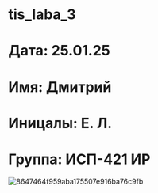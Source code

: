 # tis_laba_3
# Дата: 25.01.25
# Имя: Дмитрий
# Иницалы: Е. Л.
# Группа: ИСП-421 ИР
  ![8647464f959aba175507e916ba76c9fb](https://github.com/user-attachments/assets/caa7d96d-8fea-42a4-b3c2-2ac15c855618)

